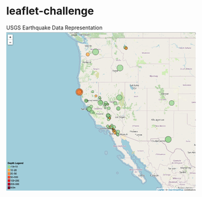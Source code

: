 # leaflet-challenge
USGS Earthquake Data Representation
![](/images/GeologicActivity.png "Earthquake Activity")
